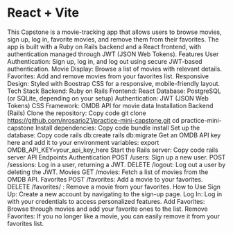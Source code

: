 # React + Vite

This Capstone is a movie-tracking app that allows users to browse movies, sign up, log in, favorite movies, and remove them from their favorites. The app is built with a Ruby on Rails backend and a React frontend, with authentication managed through JWT (JSON Web Tokens).
Features User Authentication: Sign up, log in, and log out using secure JWT-based authentication. Movie Display: Browse a list of movies with relevant details. Favorites: Add and remove movies from your favorites list. Responsive Design: Styled with Boostrap CSS for a responsive, mobile-friendly layout. Tech Stack Backend: Ruby on Rails Frontend: React Database: PostgreSQL (or SQLite, depending on your setup) Authentication: JWT (JSON Web Tokens) CSS Framework: OMDB API for movie data Installation Backend (Rails) Clone the repository:
Copy code git clone https://github.com/nrosario21/practice-mini-capstone.git 
cd practice-mini-capstone Install dependencies:
Copy code bundle install Set up the database:
Copy code rails db:create rails db:migrate Get an OMDB API key here and add it to your environment variables:
export OMDB_API_KEY=your_api_key_here Start the Rails server:
Copy code rails server
API Endpoints Authentication POST /users: Sign up a new user. POST /sessions: Log in a user, returning a JWT. DELETE /logout: Log out a user by deleting the JWT. Movies GET /movies: Fetch a list of movies from the OMDB API. Favorites POST /favorites: Add a movie to your favorites. DELETE /favorites/ : Remove a movie from your favorites. How to Use Sign Up: Create a new account by navigating to the sign-up page. Log In: Log in with your credentials to access personalized features. Add Favorites: Browse through movies and add your favorite ones to the list. Remove Favorites: If you no longer like a movie, you can easily remove it from your favorites list. 
